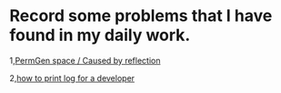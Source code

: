 # Record some problems that I have found in my daily work.

1,[PermGen space / Caused by reflection](https://github.com/SoledadVac/DailyDevProblems/blob/master/Jvm/PermGen%20space%20:%20Caused%20by%20reflection.md)

2,[how to print log for a developer](https://github.com/SoledadVac/DailyDevProblems/blob/master/DevSpecification/How%20to%20print%20log.md)
